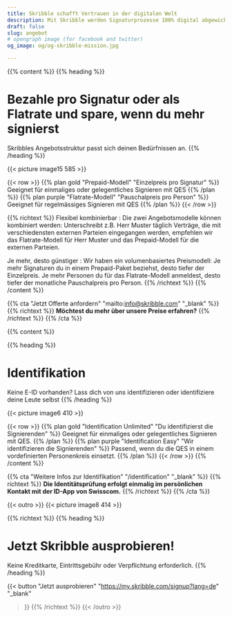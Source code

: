 ```yaml
---
title: Skribble schafft Vertrauen in der digitalen Welt
description: Mit Skribble werden Signaturprozesse 100% digital abgewickelt, basierend auf der qualifizierten elektronischen Signatur “QES” - die e-Unterschrift, die vor Schweizer und EU Gesetz der handschriftlichen Unterschrift gleichgestellt ist.
draft: false
slug: angebot
# opengraph image (for facebook and twitter)
og_image: og/og-skribble-mission.jpg

---
```


{{% content %}}
{{% heading %}}
# Bezahle pro Signatur oder als Flatrate und spare, wenn du mehr signierst
Skribbles Angebotsstruktur passt sich deinen Bedürfnissen an.
{{% /heading %}}

{{< picture image15 585 >}}

{{< row >}}
{{% plan gold "Prepaid-Modell" "Einzelpreis pro Signatur" %}}
Geeignet für einmaliges oder gelegentliches Signieren mit QES
{{% /plan %}}
{{% plan purple "Flatrate-Modell" "Pauschalpreis pro Person" %}}
Geeignet für regelmässiges Signieren mit QES
{{% /plan %}}
{{< /row >}}

{{% richtext %}}
Flexibel kombinierbar
: Die zwei Angebotsmodelle können kombiniert werden: Unterschreibt z.B. Herr Muster täglich Verträge, die mit verschiedensten externen Parteien eingegangen werden, empfehlen wir das Flatrate-Modell für Herr Muster und das Prepaid-Modell für die externen Parteien.

Je mehr, desto günstiger
: Wir haben ein volumenbasiertes Preismodell: Je mehr Signaturen du in einem Prepaid-Paket beziehst, desto tiefer der Einzelpreis. Je mehr Personen du für das Flatrate-Modell anmeldest, desto tiefer der monatliche Pauschalpreis pro Person.
{{% /richtext %}}
{{% /content %}}

{{% cta
  "Jetzt Offerte anfordern"
  "mailto:info@skribble.com"
  "_blank"
%}}
{{% richtext %}}
**Möchtest du mehr über unsere Preise erfahren?**
{{% /richtext %}}
{{% /cta %}}

{{% content %}}

{{% heading %}}
# Identifikation
Keine E-ID vorhanden?
Lass dich von uns identifizieren oder identifiziere deine Leute selbst
{{% /heading %}}

{{< picture image6 410 >}}

{{< row >}}
{{% plan gold "Identification Unlimited" "Du identifizierst die Signierenden" %}}
Geeignet für einmaliges oder gelegentliches Signieren mit QES.
{{% /plan %}}
{{% plan purple "Identification Easy" "Wir identifizieren die Signierenden" %}}
Passend, wenn du die QES in einem vordefinierten Personenkreis einsetzt.
{{% /plan %}}
{{< /row >}}
{{% /content %}}

{{% cta
  "Weitere Infos zur Identifikation"
  "/identification"
  "_blank"
%}}
{{% richtext %}}
**Die Identitätsprüfung erfolgt einmalig im persönlichen Kontakt mit der ID-App von Swisscom.**
{{% /richtext %}}
{{% /cta %}}

{{< outro >}}
{{< picture image8 414 >}}

{{% richtext %}}
{{% heading %}}
# Jetzt Skribble ausprobieren!
Keine Kreditkarte, Eintrittsgebühr oder Verpflichtung erforderlich.
{{% /heading %}}

{{< button
  "Jetzt ausprobieren"
  "https://my.skribble.com/signup?lang=de"
  "_blank"
>}}
{{% /richtext %}}
{{< /outro >}}
